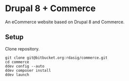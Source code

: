 # Drupal 8 + Commerce

An eCommerce website based on Drupal 8 and Commerce.

## Setup

Clone repository.

```shell
git clone git@bitbucket.org:rdasig/commerce.git
cd commerce
ddev config --auto
ddev composer install
ddev launch
```

